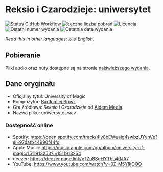 # Reksio i Czarodzieje: uniwersytet

![Status GitHub Workflow](https://img.shields.io/github/workflow/status/soundtrack-rexcreation/Wizards_uniwersytet/workflow)
![Łączna liczba pobrań](https://img.shields.io/github/downloads/soundtrack-rexcreation/Wizards_uniwersytet/total?label=pobrania)
![Licencja](https://img.shields.io/github/license/soundtrack-rexcreation/Wizards_uniwersytet?label=licencja)
![Ostatni numer wydania](https://img.shields.io/github/v/release/soundtrack-rexcreation/Wizards_uniwersytet?label=wydanie)
![Ostatnia data wydania](https://img.shields.io/github/release-date/soundtrack-rexcreation/Wizards_uniwersytet?label=data%20wydania)

*Read this in other languages: [🇺🇸 English](README.md).*

## Pobieranie

Pliki audio oraz nuty dostępne są na stronie [najświeższego wydania](https://github.com/soundtrack-rexcreation/Wizards_uniwersytet/releases/latest).

## Dane oryginału

- Oficjalny tytuł: University of Magic
- Kompozytor: [Bartłomiej Brosz](https://www.linkedin.com/in/bartek-brosz-81b1843)
- Gra źródłowa: *Reksio i Czarodzieje* od [Aidem Media](https://boombit.com/)
- Nazwa pliku: uniwersytet.wav

### Dostępność online

- Spotify: https://open.spotify.com/track/4Iy8bEWuaig4swbzUYyhVe?si=97dafb44990f44fd
- Apple Music: https://music.apple.com/gb/album/university-of-magic/1511913253?i=1511913254
- deezer: https://deezer.page.link/xTZu8SgHYTbL4dJA7
- YouTube: https://www.youtube.com/watch?v=0Z-M5YIkOOQ
